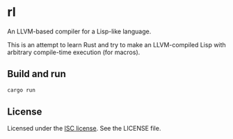 # rl

An LLVM-based compiler for a Lisp-like language.

This is an attempt to learn Rust and try to make an LLVM-compiled Lisp with
arbitrary compile-time execution (for macros).

## Build and run

``` sh
cargo run
```

## License

Licensed under the [ISC license](https://en.wikipedia.org/wiki/ISC_license). See
the LICENSE file.
